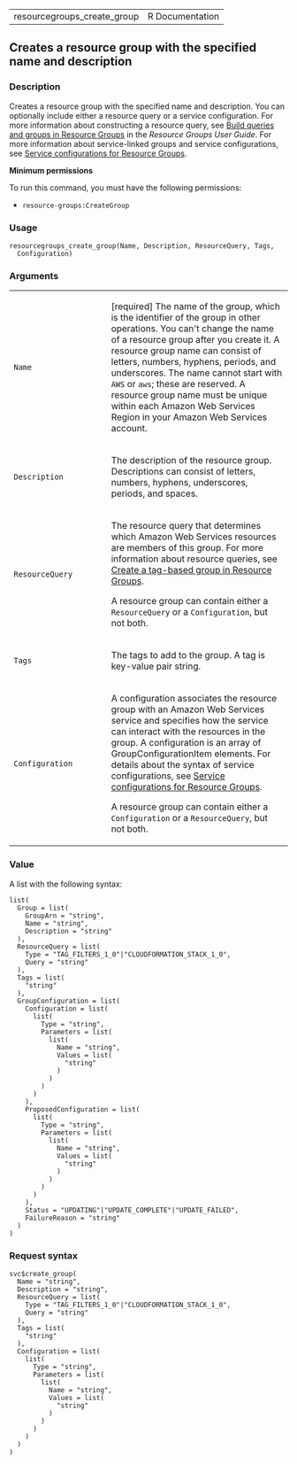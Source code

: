<table style="width: 100%;">
<tbody>
<tr class="odd">
<td>resourcegroups_create_group</td>
<td style="text-align: right;">R Documentation</td>
</tr>
</tbody>
</table>

## Creates a resource group with the specified name and description

### Description

Creates a resource group with the specified name and description. You
can optionally include either a resource query or a service
configuration. For more information about constructing a resource query,
see [Build queries and groups in Resource
Groups](https://docs.aws.amazon.com/ARG/latest/userguide/) in the
*Resource Groups User Guide*. For more information about service-linked
groups and service configurations, see [Service configurations for
Resource
Groups](https://docs.aws.amazon.com/ARG/latest/userguide/about-slg.html).

**Minimum permissions**

To run this command, you must have the following permissions:

-   `resource-groups:CreateGroup`

### Usage

    resourcegroups_create_group(Name, Description, ResourceQuery, Tags,
      Configuration)

### Arguments

<table>
<colgroup>
<col style="width: 35%" />
<col style="width: 65%" />
</colgroup>
<tbody>
<tr class="odd">
<td><code id="resourcegroups_create_group_:_Name">Name</code></td>
<td><p>[required] The name of the group, which is the identifier of the
group in other operations. You can't change the name of a resource group
after you create it. A resource group name can consist of letters,
numbers, hyphens, periods, and underscores. The name cannot start with
<code>AWS</code> or <code>aws</code>; these are reserved. A resource
group name must be unique within each Amazon Web Services Region in your
Amazon Web Services account.</p></td>
</tr>
<tr class="even">
<td><code
id="resourcegroups_create_group_:_Description">Description</code></td>
<td><p>The description of the resource group. Descriptions can consist
of letters, numbers, hyphens, underscores, periods, and spaces.</p></td>
</tr>
<tr class="odd">
<td><code
id="resourcegroups_create_group_:_ResourceQuery">ResourceQuery</code></td>
<td><p>The resource query that determines which Amazon Web Services
resources are members of this group. For more information about resource
queries, see <a
href="https://docs.aws.amazon.com/ARG/latest/userguide/gettingstarted-query.html#gettingstarted-query-cli-tag">Create
a tag-based group in Resource Groups</a>.</p>
<p>A resource group can contain either a <code>ResourceQuery</code> or a
<code>Configuration</code>, but not both.</p></td>
</tr>
<tr class="even">
<td><code id="resourcegroups_create_group_:_Tags">Tags</code></td>
<td><p>The tags to add to the group. A tag is key-value pair
string.</p></td>
</tr>
<tr class="odd">
<td><code
id="resourcegroups_create_group_:_Configuration">Configuration</code></td>
<td><p>A configuration associates the resource group with an Amazon Web
Services service and specifies how the service can interact with the
resources in the group. A configuration is an array of
GroupConfigurationItem elements. For details about the syntax of service
configurations, see <a
href="https://docs.aws.amazon.com/ARG/latest/userguide/about-slg.html">Service
configurations for Resource Groups</a>.</p>
<p>A resource group can contain either a <code>Configuration</code> or a
<code>ResourceQuery</code>, but not both.</p></td>
</tr>
</tbody>
</table>

### Value

A list with the following syntax:

    list(
      Group = list(
        GroupArn = "string",
        Name = "string",
        Description = "string"
      ),
      ResourceQuery = list(
        Type = "TAG_FILTERS_1_0"|"CLOUDFORMATION_STACK_1_0",
        Query = "string"
      ),
      Tags = list(
        "string"
      ),
      GroupConfiguration = list(
        Configuration = list(
          list(
            Type = "string",
            Parameters = list(
              list(
                Name = "string",
                Values = list(
                  "string"
                )
              )
            )
          )
        ),
        ProposedConfiguration = list(
          list(
            Type = "string",
            Parameters = list(
              list(
                Name = "string",
                Values = list(
                  "string"
                )
              )
            )
          )
        ),
        Status = "UPDATING"|"UPDATE_COMPLETE"|"UPDATE_FAILED",
        FailureReason = "string"
      )
    )

### Request syntax

    svc$create_group(
      Name = "string",
      Description = "string",
      ResourceQuery = list(
        Type = "TAG_FILTERS_1_0"|"CLOUDFORMATION_STACK_1_0",
        Query = "string"
      ),
      Tags = list(
        "string"
      ),
      Configuration = list(
        list(
          Type = "string",
          Parameters = list(
            list(
              Name = "string",
              Values = list(
                "string"
              )
            )
          )
        )
      )
    )
